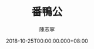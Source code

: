 ---
issue: 298
title: 番鴨公
author: 陳志寧
language: 南四縣
date: 2018-10-25T00:00:00.000+08:00
topic: 故事
difficulty: 2
wikidata: Q98096182
wikidata_link: https://www.wikidata.org/wiki/Q98096182
---